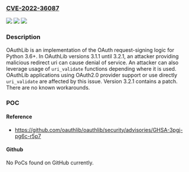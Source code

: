 ### [CVE-2022-36087](https://cve.mitre.org/cgi-bin/cvename.cgi?name=CVE-2022-36087)
![](https://img.shields.io/static/v1?label=Product&message=oauthlib&color=blue)
![](https://img.shields.io/static/v1?label=Version&message=%3E%3D%203.1.1%2C%20%3C%203.2.1%20&color=brightgreen)
![](https://img.shields.io/static/v1?label=Vulnerability&message=CWE-20%3A%20Improper%20Input%20Validation&color=brightgreen)

### Description

OAuthLib is an implementation of the OAuth request-signing logic for Python 3.6+. In OAuthLib versions 3.1.1 until 3.2.1, an attacker providing malicious redirect uri can cause denial of service. An attacker can also leverage usage of `uri_validate` functions depending where it is used. OAuthLib applications using OAuth2.0 provider support or use directly `uri_validate` are affected by this issue. Version 3.2.1 contains a patch. There are no known workarounds.

### POC

#### Reference
- https://github.com/oauthlib/oauthlib/security/advisories/GHSA-3pgj-pg6c-r5p7

#### Github
No PoCs found on GitHub currently.

